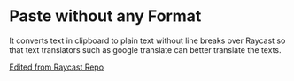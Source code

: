 # Paste without any Format

It converts text in clipboard to plain text without line breaks over Raycast so that text translators such as google translate can better translate the texts.

[Edited from Raycast Repo](https://github.com/raycast/extensions/tree/b6e194c70b1d30d60351b0bdaa4f2d028e835c03/extensions/paste-as-plain-text/)

